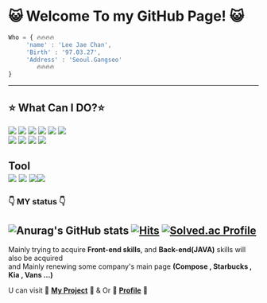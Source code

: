 


# :smiley_cat: Welcome To my GitHub Page! :smiley_cat: 




```js
Who = { 🔥🔥🔥🔥
     'name' : 'Lee Jae Chan',
     'Birth' : '97.03.27',
     'Address' : 'Seoul.Gangseo'
        🔥🔥🔥🔥
}
```
---
## :star: What Can I DO?:star:
 
<img src="https://img.shields.io/badge/HTML5-E34F26?style=flat-square&logo=HTML5&logoColor=white"/> <img src="https://img.shields.io/badge/CSS3-1572B6?style=flat-square&logo=CSS3&logoColor=white"/> <img src="https://img.shields.io/badge/JS-F7DF1E?style=flat-square&logo=JavaScript&logoColor=black"/> <img src="https://img.shields.io/badge/JQUERY-0769AD?style=flat-square&logo=jQuery&logoColor=whithe"/> <img src="https://img.shields.io/badge/SCSS-CC6699?style=flat-square&logo=Sass&logoColor=white"/> <img src="https://img.shields.io/badge/MARKDOWN-000000?style=flat-square&logo=Markdown&logoColor=white"/><br>
<img src="https://img.shields.io/badge/Spring-6DB33F?style=flat-square&logo=Spring&logoColor=white"/> <img src="https://img.shields.io/badge/C-A8B9CC?style=flat-square&logo=C&logoColor=white"/> <img src="https://img.shields.io/badge/Java-2C2255?style=flat-square&logo=Eclipse IDE&logoColor=white"/> <img src="https://img.shields.io/badge/Vue-4FC08D?style=flat-square&logo=Vue.js&logoColor=white"/>

 Tool<br>
<img src="https://img.shields.io/badge/VSCODE-007ACC?style=flat-square&logo=Visual Studio Code&logoColor=white"/> <img src="https://img.shields.io/badge/adobe XD-FF61F6?style=flat-square&logo=adobe XD&logoColor=white"/>  <img src="https://img.shields.io/badge/Intelli J-000000?style=flat-square&logo=IntelliJ IDEA&logoColor=white"/><img src="https://img.shields.io/badge/CLion-000000?style=flat-square&logo=CLion&logoColor=white"/>
---
### :point_down: MY status :point_down:
![Anurag's GitHub stats](https://github-readme-stats.vercel.app/api?username=FrenchRuin&theme=dark&show_icons=true)
[![Hits](https://hits.seeyoufarm.com/api/count/incr/badge.svg?url=https%3A%2F%2Fgithub.com%2FFrenchRuin%2Fhit-counter&count_bg=%238024E5&title_bg=%231B1A1A&icon=&icon_color=%23E7E7E7&title=hits&edge_flat=true)](https://hits.seeyoufarm.com)
[![Solved.ac Profile](http://mazassumnida.wtf/api/generate_badge?boj=toxic023)](https://solved.ac/toxic023)
----


Mainly trying to acquire **Front-end skills**, and **Back-end(JAVA)** skills will also be acquired <br>
and Mainly renewing some company's main page **(Compose , Starbucks , Kia , Vans ...)**

U can visit 🍓 **<a href="https://github.com/FrenchRuin/My-Project" >My Project</a>** 🍓 &
Or 🍑 **<a href="https://frenchruin.github.io/ProfileSite/">Profile</a>** 🍑








